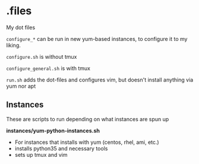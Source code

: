 # .files
My dot files

`configure_*` can be run in new yum-based instances, to configure it to my liking.

`configure.sh` is without tmux

`configure_general.sh` is with tmux

`run.sh` adds the dot-files and configures vim, but doesn't install anything via yum nor apt

## Instances
These are scripts to run depending on what instances are spun up

**instances/yum-python-instances.sh**
* For instances that installs with yum (centos, rhel, ami, etc.)
* installs python35 and necessary tools
* sets up tmux and vim
